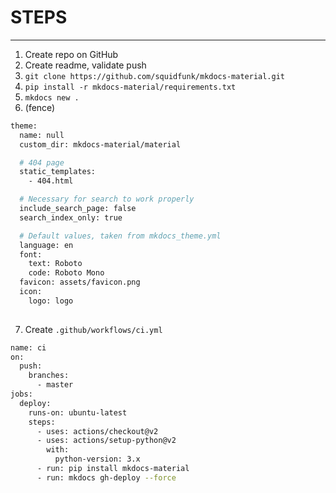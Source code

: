 # STEPS

---

1. Create repo on GitHub
2. Create readme, validate push
3. `git clone https://github.com/squidfunk/mkdocs-material.git`
4. `pip install -r mkdocs-material/requirements.txt`
5. `mkdocs new .`
6. (fence)

```sh
theme:
  name: null
  custom_dir: mkdocs-material/material

  # 404 page
  static_templates:
    - 404.html

  # Necessary for search to work properly
  include_search_page: false
  search_index_only: true

  # Default values, taken from mkdocs_theme.yml
  language: en
  font:
    text: Roboto
    code: Roboto Mono
  favicon: assets/favicon.png
  icon:
    logo: logo
  
  ```

  7. Create `.github/workflows/ci.yml`
```sh
name: ci
on:
  push:
    branches:
      - master
jobs:
  deploy:
    runs-on: ubuntu-latest
    steps:
      - uses: actions/checkout@v2
      - uses: actions/setup-python@v2
        with:
          python-version: 3.x
      - run: pip install mkdocs-material
      - run: mkdocs gh-deploy --force
```

